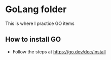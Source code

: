 # GoLang folder

This is where I practice GO items

## How to install GO
- Follow the steps at https://go.dev/doc/install



